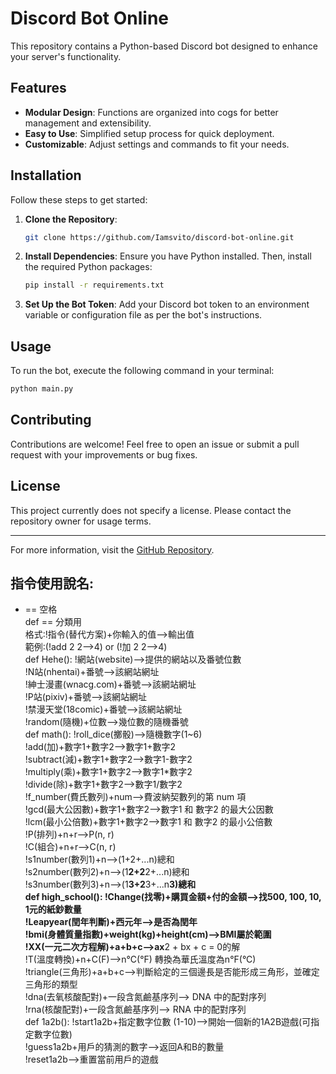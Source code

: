 # Discord Bot Online

This repository contains a Python-based Discord bot designed to enhance your server's functionality.

## Features

- **Modular Design**: Functions are organized into cogs for better management and extensibility.
- **Easy to Use**: Simplified setup process for quick deployment.
- **Customizable**: Adjust settings and commands to fit your needs.

## Installation

Follow these steps to get started:

1. **Clone the Repository**:
   ```bash
   git clone https://github.com/Iamsvito/discord-bot-online.git
   ```

2. **Install Dependencies**:
   Ensure you have Python installed. Then, install the required Python packages:
   ```bash
   pip install -r requirements.txt
   ```

3. **Set Up the Bot Token**:
   Add your Discord bot token to an environment variable or configuration file as per the bot's instructions.

## Usage

To run the bot, execute the following command in your terminal:
```bash
python main.py
```

## Contributing

Contributions are welcome! Feel free to open an issue or submit a pull request with your improvements or bug fixes.

## License

This project currently does not specify a license. Please contact the repository owner for usage terms.

---

For more information, visit the [GitHub Repository](https://github.com/Iamsvito/discord-bot-online).

## 指令使用說名:
+ == 空格<br>
def == 分類用<br>
格式:!指令(替代方案)+你輸入的值-->輸出值<br>
範例:(!add 2 2-->4) or (!加 2 2-->4)<br>
def Hehe():
	!網站(website)-->提供的網站以及番號位數<br>
	!N站(nhentai)+番號-->該網站網址<br>
	!紳士漫畫(wnacg.com)+番號-->該網站網址<br>
	!P站(pixiv)+番號-->該網站網址<br>
	!禁漫天堂(18comic)+番號-->該網站網址<br>
	!random(隨機)+位數-->幾位數的隨機番號<br>
def math():
	!roll_dice(擲骰)-->隨機數字(1~6)<br>
	!add(加)+數字1+數字2-->數字1+數字2<br>
	!subtract(減)+數字1+數字2-->數字1-數字2<br>
	!multiply(乘)+數字1+數字2-->數字1*數字2<br>
	!divide(除)+數字1+數字2-->數字1/數字2<br>
	!f_number(費氏數列)+num-->費波納契數列的第 num 項<br>
	!gcd(最大公因數)+數字1+數字2-->數字1 和 數字2 的最大公因數<br>
	!lcm(最小公倍數)+數字1+數字2-->數字1 和 數字2 的最小公倍數<br>
	!P(排列)+n+r-->P(n, r)<br>
	!C(組合)+n+r-->C(n, r)<br>
	!s1number(數列1)+n-->(1+2+...n)總和<br>
	!s2number(數列2)+n-->(1**2+2**2+...n)總和<br>
	!s3number(數列3)+n-->(1**3+2**3+...n**3)總和<br>
def high_school():
	!Change(找零)+購買金額+付的金額-->找500, 100, 10, 1元的紙鈔數量<br>
	!Leapyear(閏年判斷)+西元年-->是否為閏年<br>
	!bmi(身體質量指數)+weight(kg)+height(cm)-->BMI屬於範圍<br>
	!XX(一元二次方程解)+a+b+c-->ax**2 + bx + c = 0的解<br>
	!T(溫度轉換)+n+C(F)-->n°C(°F) 轉換為華氏溫度為n°F(°C)<br>
	!triangle(三角形)+a+b+c-->判斷給定的三個邊長是否能形成三角形，並確定三角形的類型<br>
	!dna(去氧核酸配對)+一段含氮鹼基序列--> DNA 中的配對序列<br>
	!rna(核酸配對)+一段含氮鹼基序列--> RNA 中的配對序列<br>
def 1a2b():
	!start1a2b+指定數字位數 (1-10)-->開始一個新的1A2B遊戲(可指定數字位數)<br>
	!guess1a2b+用戶的猜測的數字-->返回A和B的數量<br>
	!reset1a2b-->重置當前用戶的遊戲<br>
